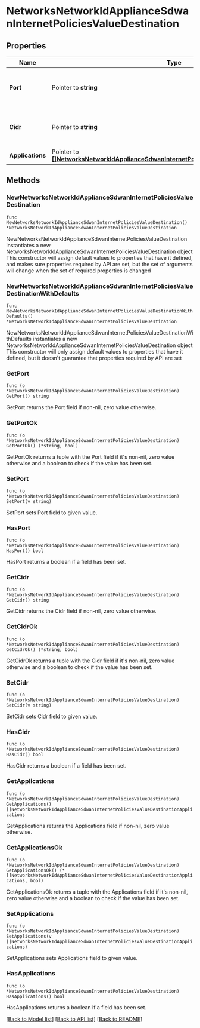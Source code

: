 # NetworksNetworkIdApplianceSdwanInternetPoliciesValueDestination

## Properties

Name | Type | Description | Notes
------------ | ------------- | ------------- | -------------
**Port** | Pointer to **string** | E.g.: \&quot;any\&quot;, \&quot;0\&quot; (also means \&quot;any\&quot;), \&quot;8080\&quot;, \&quot;1-1024\&quot; | [optional] 
**Cidr** | Pointer to **string** | CIDR format address (e.g.\&quot;192.168.10.1\&quot;, which is the same as \&quot;192.168.10.1/32\&quot;), or \&quot;any\&quot; | [optional] 
**Applications** | Pointer to [**[]NetworksNetworkIdApplianceSdwanInternetPoliciesValueDestinationApplications**](NetworksNetworkIdApplianceSdwanInternetPoliciesValueDestinationApplications.md) | list of application objects (either majorApplication or nbar) | [optional] 

## Methods

### NewNetworksNetworkIdApplianceSdwanInternetPoliciesValueDestination

`func NewNetworksNetworkIdApplianceSdwanInternetPoliciesValueDestination() *NetworksNetworkIdApplianceSdwanInternetPoliciesValueDestination`

NewNetworksNetworkIdApplianceSdwanInternetPoliciesValueDestination instantiates a new NetworksNetworkIdApplianceSdwanInternetPoliciesValueDestination object
This constructor will assign default values to properties that have it defined,
and makes sure properties required by API are set, but the set of arguments
will change when the set of required properties is changed

### NewNetworksNetworkIdApplianceSdwanInternetPoliciesValueDestinationWithDefaults

`func NewNetworksNetworkIdApplianceSdwanInternetPoliciesValueDestinationWithDefaults() *NetworksNetworkIdApplianceSdwanInternetPoliciesValueDestination`

NewNetworksNetworkIdApplianceSdwanInternetPoliciesValueDestinationWithDefaults instantiates a new NetworksNetworkIdApplianceSdwanInternetPoliciesValueDestination object
This constructor will only assign default values to properties that have it defined,
but it doesn't guarantee that properties required by API are set

### GetPort

`func (o *NetworksNetworkIdApplianceSdwanInternetPoliciesValueDestination) GetPort() string`

GetPort returns the Port field if non-nil, zero value otherwise.

### GetPortOk

`func (o *NetworksNetworkIdApplianceSdwanInternetPoliciesValueDestination) GetPortOk() (*string, bool)`

GetPortOk returns a tuple with the Port field if it's non-nil, zero value otherwise
and a boolean to check if the value has been set.

### SetPort

`func (o *NetworksNetworkIdApplianceSdwanInternetPoliciesValueDestination) SetPort(v string)`

SetPort sets Port field to given value.

### HasPort

`func (o *NetworksNetworkIdApplianceSdwanInternetPoliciesValueDestination) HasPort() bool`

HasPort returns a boolean if a field has been set.

### GetCidr

`func (o *NetworksNetworkIdApplianceSdwanInternetPoliciesValueDestination) GetCidr() string`

GetCidr returns the Cidr field if non-nil, zero value otherwise.

### GetCidrOk

`func (o *NetworksNetworkIdApplianceSdwanInternetPoliciesValueDestination) GetCidrOk() (*string, bool)`

GetCidrOk returns a tuple with the Cidr field if it's non-nil, zero value otherwise
and a boolean to check if the value has been set.

### SetCidr

`func (o *NetworksNetworkIdApplianceSdwanInternetPoliciesValueDestination) SetCidr(v string)`

SetCidr sets Cidr field to given value.

### HasCidr

`func (o *NetworksNetworkIdApplianceSdwanInternetPoliciesValueDestination) HasCidr() bool`

HasCidr returns a boolean if a field has been set.

### GetApplications

`func (o *NetworksNetworkIdApplianceSdwanInternetPoliciesValueDestination) GetApplications() []NetworksNetworkIdApplianceSdwanInternetPoliciesValueDestinationApplications`

GetApplications returns the Applications field if non-nil, zero value otherwise.

### GetApplicationsOk

`func (o *NetworksNetworkIdApplianceSdwanInternetPoliciesValueDestination) GetApplicationsOk() (*[]NetworksNetworkIdApplianceSdwanInternetPoliciesValueDestinationApplications, bool)`

GetApplicationsOk returns a tuple with the Applications field if it's non-nil, zero value otherwise
and a boolean to check if the value has been set.

### SetApplications

`func (o *NetworksNetworkIdApplianceSdwanInternetPoliciesValueDestination) SetApplications(v []NetworksNetworkIdApplianceSdwanInternetPoliciesValueDestinationApplications)`

SetApplications sets Applications field to given value.

### HasApplications

`func (o *NetworksNetworkIdApplianceSdwanInternetPoliciesValueDestination) HasApplications() bool`

HasApplications returns a boolean if a field has been set.


[[Back to Model list]](../README.md#documentation-for-models) [[Back to API list]](../README.md#documentation-for-api-endpoints) [[Back to README]](../README.md)



